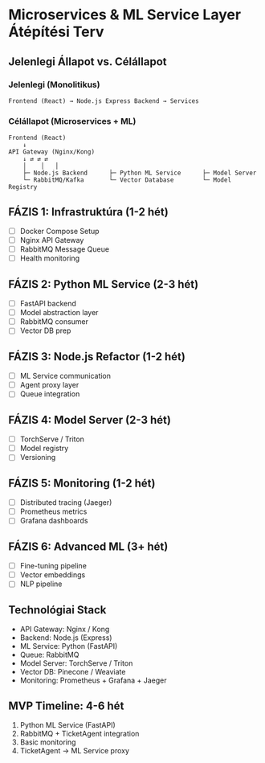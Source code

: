 # Microservices & ML Service Layer Átépítési Terv

## Jelenlegi Állapot vs. Célállapot

### Jelenlegi (Monolitikus)
```
Frontend (React) → Node.js Express Backend → Services
```

### Célállapot (Microservices + ML)
```
Frontend (React) 
    ↓
API Gateway (Nginx/Kong)
    ↓ ⇄ ⇄ ⇄
    │    │   │
    ├─ Node.js Backend      ├─ Python ML Service      ├─ Model Server
    └─ RabbitMQ/Kafka       └─ Vector Database        └─ Model Registry
```

## FÁZIS 1: Infrastruktúra (1-2 hét)
- [ ] Docker Compose Setup
- [ ] Nginx API Gateway
- [ ] RabbitMQ Message Queue
- [ ] Health monitoring

## FÁZIS 2: Python ML Service (2-3 hét)
- [ ] FastAPI backend
- [ ] Model abstraction layer
- [ ] RabbitMQ consumer
- [ ] Vector DB prep

## FÁZIS 3: Node.js Refactor (1-2 hét)
- [ ] ML Service communication
- [ ] Agent proxy layer
- [ ] Queue integration

## FÁZIS 4: Model Server (2-3 hét)
- [ ] TorchServe / Triton
- [ ] Model registry
- [ ] Versioning

## FÁZIS 5: Monitoring (1-2 hét)
- [ ] Distributed tracing (Jaeger)
- [ ] Prometheus metrics
- [ ] Grafana dashboards

## FÁZIS 6: Advanced ML (3+ hét)
- [ ] Fine-tuning pipeline
- [ ] Vector embeddings
- [ ] NLP pipeline

## Technológiai Stack
- API Gateway: Nginx / Kong
- Backend: Node.js (Express)
- ML Service: Python (FastAPI)
- Queue: RabbitMQ
- Model Server: TorchServe / Triton
- Vector DB: Pinecone / Weaviate
- Monitoring: Prometheus + Grafana + Jaeger

## MVP Timeline: 4-6 hét
1. Python ML Service (FastAPI)
2. RabbitMQ + TicketAgent integration
3. Basic monitoring
4. TicketAgent → ML Service proxy
